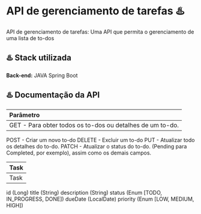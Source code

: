 
# API de gerenciamento de tarefas  ♨️

API de gerenciamento de tarefas: Uma API que permita o gerenciamento de uma lista de to-dos

##  ♨️ Stack utilizada

**Back-end:** JAVA Spring Boot


##  ♨️ Documentação da API


| Parâmetro   |
| :---------------------------------- |
|GET - Para obter todos os to-dos ou detalhes de um to-do.
POST - Criar um novo to-do
DELETE - Excluir um to-do
PUT - Atualizar todo os detalhes do to-do.
PATCH - Atualizar o status do to-do. (Pending para Completed, por exemplo), assim como os demais campos.


| Task   |
| :---------------------------------- |
|Task
id (Long)
title (String)
description (String)
status (Enum [TODO, IN_PROGRESS, DONE])
dueDate (LocalDate)
priority (Enum [LOW, MEDIUM, HIGH])




